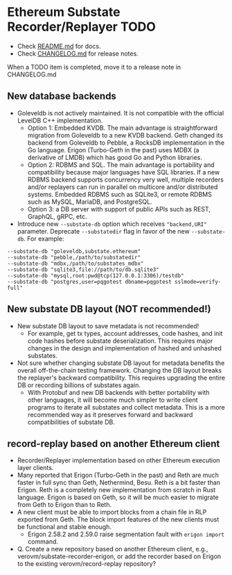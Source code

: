 # Ethereum Substate Recorder/Replayer TODO

* Check [README.md](./README.md) for docs.
* Check [CHANGELOG.md](./CHANGELOG.md) for release notes.

When a TODO item is completed, move it to a release note in CHANGELOG.md



## New database backends
* Goleveldb is not actively maintained. It is not compatible with the official LevelDB C++ implementation.
  * Option 1: Embedded KVDB. The main advantage is straightforward migration from Goleveldb to a new KVDB backend. Geth changed its backend from Goleveldb to Pebble, a RocksDB implementation in the Go language. Erigon (Turbo-Geth in the past) uses MDBX (a derivative of LMDB) which has good Go and Python libraries.
  * Option 2: RDBMS and SQL. The main advantage is portability and compatibility because major languages have SQL libraries. If a new RDBMS backend supports concurrency very well, multiple recorders and/or replayers can run in parallel on multicore and/or distributed systems. Embedded RDBMS such as SQLite3, or remote RDBMS such as MySQL, MariaDB, and PostgreSQL.
  * Option 3: a DB server with support of public APIs such as REST, GraphQL, gRPC, etc.
* Introduce new `--substate-db` option which receives `"backend,URI"` parameter. Deprecate `--substatedir` flag in favor of the new `--substate-db`. For example:
```
--substate-db "goleveldb,substate.ethereum"
--substate-db "pebble,/path/to/substatedir"
--substate-db "mdbx,/path/to/substates_mdbx"
--substate-db "sqlite3,file://path/to/db.sqlite3"
--substate-db "mysql,root:pwd@tcp(127.0.0.1:3306)/testdb"
--substate-db "postgres,user=pqgotest dbname=pqgotest sslmode=verify-full"
```



## New substate DB layout (NOT recommended!)
* New substate DB layout to save metadata is not recommended!
  * For example, get tx types, account addresses, code hashes, and init code hashes before substate deserialization. This requires major changes in the design and implementation of hashed and unhashed substates.
* Not sure whether changing substate DB layout for metadata benefits the overall off-the-chain testing framework. Changing the DB layout breaks the replayer's backward compatibility. This requires upgrading the entire DB or recording billions of substates again.
  * With Protobuf and new DB backends with better portability with other languages, it will become much simpler to write client programs to iterate all substates and collect metadata. This is a more recommended way as it preserves forward and backward compatibilities of substate DB.



## record-replay based on another Ethereum client
* Recorder/Replayer implementation based on other Ethereum execution layer clients.
* Many reported that Erigon (Turbo-Geth in the past) and Reth are much faster in full sync than Geth, Nethermind, Besu. Reth is a bit faster than Erigon. Reth is a completely new implementation from scratch in Rust language. Erigon is based on Geth, so it will be much easier to migrate from Geth to Erigon than to Reth.
* A new client must be able to import blocks from a chain file in RLP exported from Geth. The block import features of the new clients must be functional and stable enough.
  * Erigon 2.58.2 and 2.59.0 raise segmentation fault with `erigon import` command.
* Q. Create a new repository based on another Ethereum client, e.g., verovm/substate-recorder-erigon, or add the recorder based on Erigon to the existing verovm/record-replay repository?

